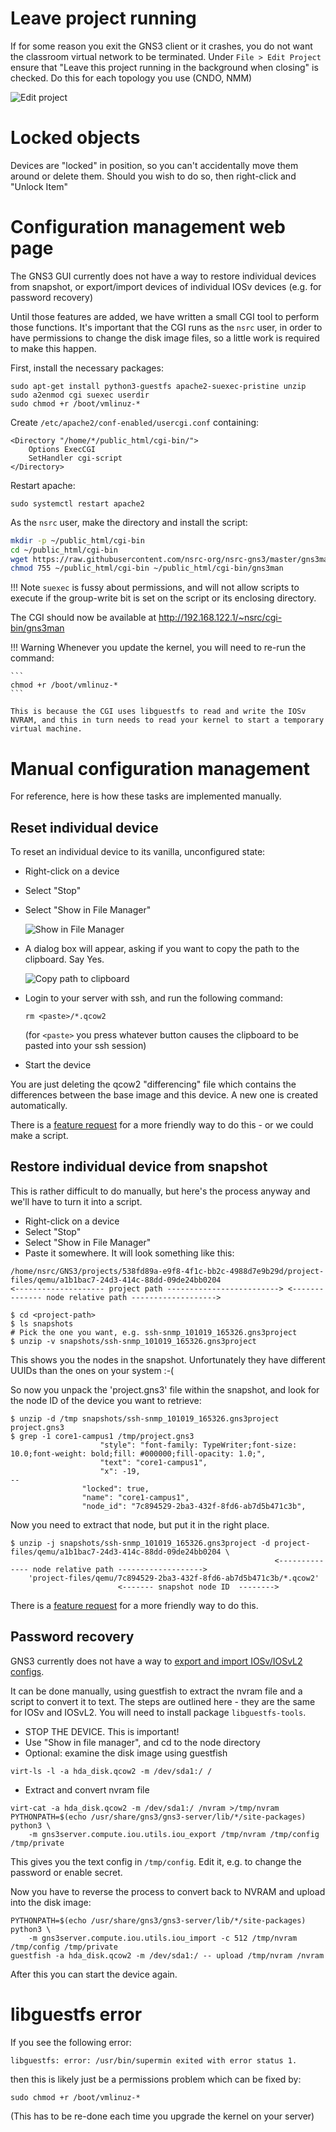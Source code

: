 # Leave project running

If for some reason you exit the GNS3 client or it crashes, you do not want
the classroom virtual network to be terminated.  Under `File > Edit Project`
ensure that "Leave this project running in the background when closing"
is checked.  Do this for each topology you use (CNDO, NMM)

![Edit project](gns3-leave-open.png)

# Locked objects

Devices are "locked" in position, so you can't accidentally move them around
or delete them.  Should you wish to do so, then right-click and "Unlock
Item"

# Configuration management web page

The GNS3 GUI currently does not have a way to restore individual devices
from snapshot, or export/import devices of individual IOSv devices (e.g. for
password recovery)

Until those features are added, we have written a small CGI tool to perform
those functions.  It's important that the CGI runs as the `nsrc` user, in
order to have permissions to change the disk image files, so a little work
is required to make this happen.

First, install the necessary packages:

```
sudo apt-get install python3-guestfs apache2-suexec-pristine unzip
sudo a2enmod cgi suexec userdir
sudo chmod +r /boot/vmlinuz-*
```

Create `/etc/apache2/conf-enabled/usercgi.conf` containing:

```
<Directory "/home/*/public_html/cgi-bin/">
    Options ExecCGI
    SetHandler cgi-script
</Directory>
```

Restart apache:

```
sudo systemctl restart apache2
```

As the `nsrc` user, make the directory and install the script:

```bash
mkdir -p ~/public_html/cgi-bin
cd ~/public_html/cgi-bin
wget https://raw.githubusercontent.com/nsrc-org/nsrc-gns3/master/gns3man
chmod 755 ~/public_html/cgi-bin ~/public_html/cgi-bin/gns3man
```

!!! Note
    `suexec` is fussy about permissions, and will not allow scripts to
    execute if the group-write bit is set on the script or its enclosing
    directory.

The CGI should now be available at <http://192.168.122.1/~nsrc/cgi-bin/gns3man>

!!! Warning
    Whenever you update the kernel, you will need to re-run the command:

    ```
    chmod +r /boot/vmlinuz-*
    ```

    This is because the CGI uses libguestfs to read and write the IOSv
    NVRAM, and this in turn needs to read your kernel to start a temporary
    virtual machine.

# Manual configuration management

For reference, here is how these tasks are implemented manually.

## Reset individual device

To reset an individual device to its vanilla, unconfigured state:

* Right-click on a device
* Select "Stop"
* Select "Show in File Manager"

    ![Show in File Manager](show-in-file-manager.png)

* A dialog box will appear, asking if you want to copy the path to the
  clipboard. Say Yes.

    ![Copy path to clipboard](copy-path-to-clipboard.png)

* Login to your server with ssh, and run the following command:

    `rm <paste>/*.qcow2`

    (for `<paste>` you press whatever button causes the clipboard
    to be pasted into your ssh session)

* Start the device

You are just deleting the qcow2 "differencing" file which contains the
differences between the base image and this device.  A new one is created
automatically.

There is a [feature request](https://github.com/GNS3/gns3-gui/issues/2868)
for a more friendly way to do this - or we could make a script.

## Restore individual device from snapshot

This is rather difficult to do manually, but here's the process anyway and
we'll have to turn it into a script.

* Right-click on a device
* Select "Stop"
* Select "Show in File Manager"
* Paste it somewhere.  It will look something like this:

```
/home/nsrc/GNS3/projects/538fd89a-e9f8-4f1c-bb2c-4988d7e9b29d/project-files/qemu/a1b1bac7-24d3-414c-88dd-09de24bb0204
<-------------------- project path -------------------------> <-------------- node relative path ------------------->
```

```
$ cd <project-path>
$ ls snapshots
# Pick the one you want, e.g. ssh-snmp_101019_165326.gns3project
$ unzip -v snapshots/ssh-snmp_101019_165326.gns3project
```

This shows you the nodes in the snapshot.  Unfortunately they have different
UUIDs than the ones on your system :-(

So now you unpack the 'project.gns3' file within the snapshot, and look for
the node ID of the device you want to retrieve:

```
$ unzip -d /tmp snapshots/ssh-snmp_101019_165326.gns3project project.gns3
$ grep -1 core1-campus1 /tmp/project.gns3
                    "style": "font-family: TypeWriter;font-size: 10.0;font-weight: bold;fill: #000000;fill-opacity: 1.0;",
                    "text": "core1-campus1",
                    "x": -19,
--
                "locked": true,
                "name": "core1-campus1",
                "node_id": "7c894529-2ba3-432f-8fd6-ab7d5b471c3b",
```

Now you need to extract that node, but put it in the right place.

```
$ unzip -j snapshots/ssh-snmp_101019_165326.gns3project -d project-files/qemu/a1b1bac7-24d3-414c-88dd-09de24bb0204 \
                                                           <-------------- node relative path ------------------->
    'project-files/qemu/7c894529-2ba3-432f-8fd6-ab7d5b471c3b/*.qcow2'
                        <------- snapshot node ID  -------->
```

There is a [feature request](https://github.com/GNS3/gns3-gui/issues/2870)
for a more friendly way to do this.

## Password recovery

GNS3 currently does not have a way to
[export and import IOSv/IOSvL2 configs](https://github.com/GNS3/gns3-server/issues/1315).

It can be done manually, using guestfish to extract the nvram file and a
script to convert it to text.  The steps are outlined here - they are the
same for IOSv and IOSvL2.  You will need to install package
`libguestfs-tools`.

* STOP THE DEVICE.  This is important!
* Use "Show in file manager", and cd to the node directory
* Optional: examine the disk image using guestfish

```shell
virt-ls -l -a hda_disk.qcow2 -m /dev/sda1:/ /
```

* Extract and convert nvram file

```shell
virt-cat -a hda_disk.qcow2 -m /dev/sda1:/ /nvram >/tmp/nvram
PYTHONPATH=$(echo /usr/share/gns3/gns3-server/lib/*/site-packages) python3 \
    -m gns3server.compute.iou.utils.iou_export /tmp/nvram /tmp/config /tmp/private
```

This gives you the text config in `/tmp/config`. Edit it, e.g. to
change the password or enable secret.

Now you have to reverse the process to convert back to NVRAM and upload
into the disk image:

```shell
PYTHONPATH=$(echo /usr/share/gns3/gns3-server/lib/*/site-packages) python3 \
    -m gns3server.compute.iou.utils.iou_import -c 512 /tmp/nvram /tmp/config /tmp/private
guestfish -a hda_disk.qcow2 -m /dev/sda1:/ -- upload /tmp/nvram /nvram
```

After this you can start the device again.

# libguestfs error

If you see the following error:

```
libguestfs: error: /usr/bin/supermin exited with error status 1.
```

then this is likely just be a permissions problem which can be fixed by:

```
sudo chmod +r /boot/vmlinuz-*
```

(This has to be re-done each time you upgrade the kernel on your server)
